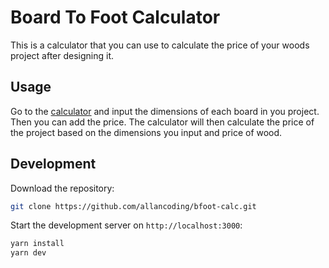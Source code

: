 # Board To Foot Calculator

This is a calculator that you can use to calculate the price of your woods project after designing it.

## Usage

Go to the [calculator](https://bfoot-calc.allancoding.dev/) and input the dimensions of each board in you project. Then you can add the price. The calculator will then calculate the price of the project based on the dimensions you input and price of wood.

## Development

Download the repository:

```bash
git clone https://github.com/allancoding/bfoot-calc.git
```

Start the development server on `http://localhost:3000`:

```bash
yarn install
yarn dev
```